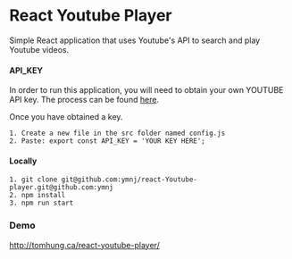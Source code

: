 # React Youtube Player

Simple React application that uses Youtube's API to search and play Youtube videos. 

#### API_KEY

In order to run this application, you will need to obtain your own YOUTUBE API key. The process can be found [here](https://developers.google.com/youtube/v3/getting-started). 

Once you have obtained a key.
```
1. Create a new file in the src folder named config.js
2. Paste: export const API_KEY = 'YOUR KEY HERE'; 
```

#### Locally
```
1. git clone git@github.com:ymnj/react-Youtube-player.git@github.com:ymnj
2. npm install
3. npm run start
```

### Demo

http://tomhung.ca/react-youtube-player/

